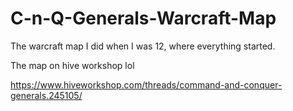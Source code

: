 # C-n-Q-Generals-Warcraft-Map
The warcraft map I did when I was 12, where everything started.

The map on hive workshop lol

https://www.hiveworkshop.com/threads/command-and-conquer-generals.245105/